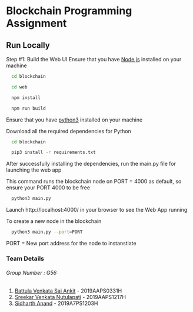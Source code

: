 # Blockchain Programming Assignment

## Run Locally

Step #1: Build the Web UI
Ensure that you have [Node.js](https://nodejs.org) installed on your machine

```bash
  cd blockchain
```
```bash
  cd web
```
```bash
  npm install
```
```bash
  npm run build
```

Ensure that you have [python3](python.org/downloads/) installed on your machine

Download all the required dependencies for Python

```bash
  cd blockchain
```

```bash
  pip3 install -r requirements.txt
```

After successfully installing the dependencies, run the main.py file for launching the web app

This command runs the blockchain node on PORT = 4000 as default, so ensure your PORT 4000 to be free
```bash
  python3 main.py
```

Launch http://localhost:4000/ in your browser to see the Web App running

To create a new node in the blockchain
```bash
  python3 main.py --port=PORT
```
PORT = New port address for the node to instanstiate

### Team Details
###### Group Number : G56
1. [Battula Venkata Sai Ankit](https://github.com/saiankit) - 2019AAPS0331H
2. [Sreekar Venkata Nutulapati](https://github.com/sreekarnv) - 2019AAPS1217H
3. [Sidharth Anand](https://github.com/sidharth-anand/) - 2019A7PS1203H